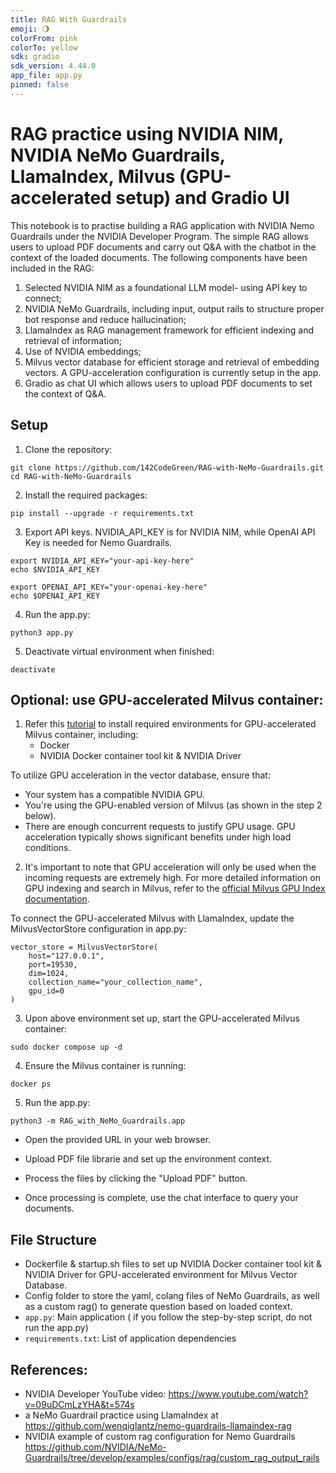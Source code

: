 ```yaml
---
title: RAG With Guardrails
emoji: 🌖
colorFrom: pink
colorTo: yellow
sdk: gradio
sdk_version: 4.44.0
app_file: app.py
pinned: false
---
```


# RAG practice using NVIDIA NIM, NVIDIA NeMo Guardrails, LlamaIndex, Milvus (GPU-accelerated setup) and Gradio UI
This notebook is to practise building a RAG application with NVIDIA Nemo Guardrails under the NVIDIA Developer Program. The simple RAG allows users to upload PDF documents and carry out Q&A with the chatbot in the context of the loaded documents. The following components have been included in the RAG:

1. Selected NVIDIA NIM as a foundational LLM model- using API key to connect;
2. NVIDIA NeMo Guardrails, including input, output rails to structure proper bot response and reduce hallucination; 
3. LlamaIndex as RAG management framework for efficient indexing and retrieval of information;
4. Use of NVIDIA embeddings;
5. Milvus vector database for efficient storage and retrieval of embedding vectors. A GPU-acceleration configuration is currently setup in the app.
6. Gradio as chat UI which allows users to upload PDF documents to set the context of Q&A.

## Setup

1. Clone the repository:
```
git clone https://github.com/142CodeGreen/RAG-with-NeMo-Guardrails.git
cd RAG-with-NeMo-Guardrails
```
2. Install the required packages:
```
pip install --upgrade -r requirements.txt
```

3. Export API keys. NVIDIA_API_KEY is for NVIDIA NIM, while OpenAI API Key is needed for Nemo Guardrails. 
```
export NVIDIA_API_KEY="your-api-key-here"
echo $NVIDIA_API_KEY

export OPENAI_API_KEY="your-openai-key-here"
echo $OPENAI_API_KEY
```

4. Run the app.py:
```
python3 app.py
```

5. Deactivate virtual environment when finished:
```
deactivate
```

## Optional: use GPU-accelerated Milvus container:

1. Refer this [tutorial](https://milvus.io/docs/install_standalone-docker-compose-gpu.md) to install required environments for GPU-accelerated Milvus container, including:
   - Docker
   - NVIDIA Docker container tool kit & NVIDIA Driver

To utilize GPU acceleration in the vector database, ensure that:
- Your system has a compatible NVIDIA GPU.
- You're using the GPU-enabled version of Milvus (as shown in the step 2 below).
- There are enough concurrent requests to justify GPU usage. GPU acceleration typically shows significant benefits under high load conditions.

2. It's important to note that GPU acceleration will only be used when the incoming requests are extremely high. For more detailed information on GPU indexing and search in Milvus, refer to the [official Milvus GPU Index documentation](https://milvus.io/docs/gpu_index.md).

To connect the GPU-accelerated Milvus with LlamaIndex, update the MilvusVectorStore configuration in app.py:

```
vector_store = MilvusVectorStore(
    host="127.0.0.1",
    port=19530,
    dim=1024,
    collection_name="your_collection_name",
    gpu_id=0
)
```
     
3. Upon above environment set up, start the GPU-accelerated Milvus container:
```
sudo docker compose up -d
```

4. Ensure the Milvus container is running:

```
docker ps
```

5. Run the app.py:
```
python3 -m RAG_with_NeMo_Guardrails.app
```

- Open the provided URL in your web browser.

- Upload PDF file librarie and set up the environment context.

- Process the files by clicking the "Upload PDF" button.

- Once processing is complete, use the chat interface to query your documents.


## File Structure

- Dockerfile & startup.sh files to set up NVIDIA Docker container tool kit & NVIDIA Driver for GPU-accelerated environment for Milvus Vector Database.
- Config folder to store the yaml, colang files of NeMo Guardrails, as well as a custom rag() to generate question based on loaded context. 
- `app.py`: Main application ( if you follow the step-by-step script, do not run the app.py)
- `requirements.txt`: List of application dependencies

## References: 
- NVIDIA Developer YouTube video: https://www.youtube.com/watch?v=09uDCmLzYHA&t=574s
- a NeMo Guardrail practice using LlamaIndex at https://github.com/wenqiglantz/nemo-guardrails-llamaindex-rag
- NVIDIA example of custom rag configuration for Nemo Guardrails https://github.com/NVIDIA/NeMo-Guardrails/tree/develop/examples/configs/rag/custom_rag_output_rails

